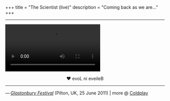 +++
title = "The Scientist (live)"
description = "Coming back as we are..."
+++

<hr class="coldplay" />

<video src="QmbfRCRufLSNK6oqRQ4zMLSFJNFGpn19R75zLU54c9LAdS" controls></video>

<div style="text-align: center">❤ evoL ni eveileB</div>

<hr class="coldplay" />

<div class="coldplay-footer">— <a href="https://timeline.coldplay.com/show/glastonbury-festival-2011/" target="_blank"><i>Glastonbury Festival</i></a> (Pilton, UK, 25 June 2011) | more @ <a href="/coldplay/">Coldplay</a></div>
